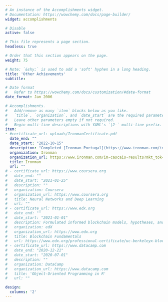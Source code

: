 ```yaml
---
# An instance of the Accomplishments widget.
# Documentation: https://wowchemy.com/docs/page-builder/
widget: accomplishments

# Disable
active: false

# This file represents a page section.
headless: true

# Order that this section appears on the page.
weight: 75

# Note: `&shy;` is used to add a 'soft' hyphen in a long heading.
title: 'Other Achievements'
subtitle:

# Date format
#   Refer to https://wowchemy.com/docs/customization/#date-format
date_format: Jan 2006

# Accomplishments.
#   Add/remove as many `item` blocks below as you like.
#   `title`, `organization`, and `date_start` are the required parameters.
#   Leave other parameters empty if not required.
#   Begin multi-line descriptions with YAML's `|2-` multi-line prefix.
item:
- #certificate_url: uploads/IronmanCertificate.pdf
  date_end: ""
  date_start: "2022-10-15"
  description: "Completed [Ironman Portugal](https://www.ironman.com/im-cascais-results?mkt_tok=MTI0LVFWRy03MzgAAAGHjzJ7J8ZUVh6GEIyJJGVfrhc1UjDF_oMCfTBQtjou2xkthwWCKitqNZtkxtAT3e_wd0I-d8t5rEEzheGkR1e8bHwDyNX78XlGJFMZ2YvPA27mSlst) 2022"
  organization: Ironman
  organization_url: https://www.ironman.com/im-cascais-results?mkt_tok=MTI0LVFWRy03MzgAAAGHjzJ7J8ZUVh6GEIyJJGVfrhc1UjDF_oMCfTBQtjou2xkthwWCKitqNZtkxtAT3e_wd0I-d8t5rEEzheGkR1e8bHwDyNX78XlGJFMZ2YvPA27mSlst
  title: Ironman
  url: ""
# - certificate_url: https://www.coursera.org
#   date_end: ""
#   date_start: "2021-01-25"
#   description: ""
#   organization: Coursera
#   organization_url: https://www.coursera.org
#   title: Neural Networks and Deep Learning
#   url: ""
# - certificate_url: https://www.edx.org
#   date_end: ""
#   date_start: "2021-01-01"
#   description: Formulated informed blockchain models, hypotheses, and use cases.
#   organization: edX
#   organization_url: https://www.edx.org
#   title: Blockchain Fundamentals
#   url: https://www.edx.org/professional-certificate/uc-berkeleyx-blockchain-fundamentals
# - certificate_url: https://www.datacamp.com
#   date_end: "2020-12-21"
#   date_start: "2020-07-01"
#   description: ""
#   organization: DataCamp
#   organization_url: https://www.datacamp.com
#   title: 'Object-Oriented Programming in R'
#   url: ""

design:
  columns: '2'
---
```

